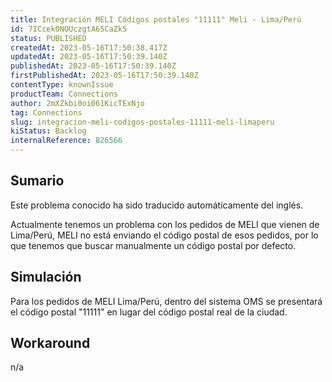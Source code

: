 ```yaml
---
title: Integración MELI Códigos postales "11111" Meli - Lima/Perú
id: 7ICcek0NOUczgtA65CaZk5
status: PUBLISHED
createdAt: 2023-05-16T17:50:38.417Z
updatedAt: 2023-05-16T17:50:39.140Z
publishedAt: 2023-05-16T17:50:39.140Z
firstPublishedAt: 2023-05-16T17:50:39.140Z
contentType: knownIssue
productTeam: Connections
author: 2mXZkbi0oi061KicTExNjo
tag: Connections
slug: integracion-meli-codigos-postales-11111-meli-limaperu
kiStatus: Backlog
internalReference: 826566
---
```


## Sumario

<div class="alert alert-info">
  <p>Este problema conocido ha sido traducido automáticamente del inglés.</p>
</div>



Actualmente tenemos un problema con los pedidos de MELI que vienen de Lima/Perú, MELI no está enviando el código postal de esos pedidos, por lo que tenemos que buscar manualmente un código postal por defecto.


##

## Simulación



Para los pedidos de MELI Lima/Perú, dentro del sistema OMS se presentará el código postal "11111" en lugar del código postal real de la ciudad.


##

## Workaround


n/a





